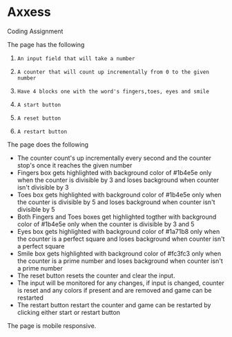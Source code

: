 # Axxess
Coding Assignment

The page has the following
1.     An input field that will take a number
2.     A counter that will count up incrementally from 0 to the given number
3.     Have 4 blocks one with the word's fingers,toes, eyes and smile
4.     A start button
4.     A reset button
5.     A restart button

The page does the following

- The counter count's up incrementally every second and the counter stop's once it reaches the given number
- Fingers box gets highlighted with background color of #1b4e5e only when the counter is divisible by 3 and loses background when counter isn't divisible by 3
- Toes box gets highlighted with background color of #1b4e5e only when the counter is divisible by 5 and loses background when counter isn't divisible by 5
- Both Fingers and Toes boxes get highlighted togther with background color of #1b4e5e only when the counter is divisible by 3 and 5
- Eyes box gets highlighted with background color of #1a71b8 only when the counter is a perfect square and loses background when counter isn't a perfect square
- Smile box gets highlighted with background color of #fc3fc3 only when the counter is a prime number and loses background when counter isn't a prime number
- The reset button resets the counter and clear the input.
- The input will be monitored for any changes, if input is changed, counter is reset and any colors if present and are removed and game can be restarted
- The restart button restart the counter and game can be restarted by clicking either start or restart button

The page is mobile responsive. 
